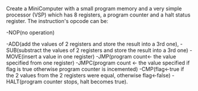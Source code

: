   Create a MiniComputer with a small program memory and a very simple processor (VSP) which has 8 registers, a program counter and a halt status register. The instruction's opcode can be:
  
-NOP(no operation)

-ADD(add the values of 2 registers and store the result into a 3rd one), 
-SUB(substract the values of 2 registers and store the result into a 3rd one)
-MOVE(insert a value in one register)
-JMP(program count<- the value specified from one register)
-JMPC(program count <- the value specified if flag is true otherwise program counter is incemented)
-CMP(flag<-true if the 2 values from the 2 registers were equal, otherwise flag<-false)
-HALT(program counter stops, halt becomes true).

